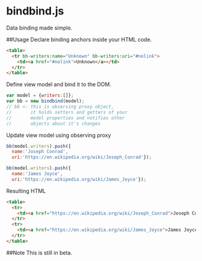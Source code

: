 bindbind.js
========

Data binding made simple.

##Usage
Declare binding anchors inside your HTML code.
```html
<table>
  <tr bb-writers:name="Unknown" bb-writers:uri="#nolink">
    <td><a href="#nolink">Unknown</a></td>
  </tr>
</table>
```

Define view model and bind it to the DOM.
```javascript
var model = {writers:[]};
var bb = new bindbind(model);
// bb <- this is observing proxy object,
//       it holds setters and getters of your
//       model properties and notifies other
//       objects about it's changes
```

Update view model using observing proxy
```javascript
bb(model.writers).push({
  name:'Joseph Conrad',
  uri:'https://en.wikipedia.org/wiki/Joseph_Conrad'});

bb(model.writers).push({
  name:'James Joyce',
  uri:'https://en.wikipedia.org/wiki/James_Joyce'});
```

Resulting HTML

```html
<table>
  <tr>
    <td><a href="https://en.wikipedia.org/wiki/Joseph_Conrad">Joseph Conrad</a></td>
  </tr>
  <tr>
    <td><a href="https://en.wikipedia.org/wiki/James_Joyce">James Joyce</a></td>
  </tr>
</table>
```

##Note
This is still in beta.
